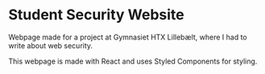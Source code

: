 # Student Security Website

Webpage made for a project at Gymnasiet HTX Lillebælt, where I had to write about web security.

This webpage is made with React and uses Styled Components for styling.
